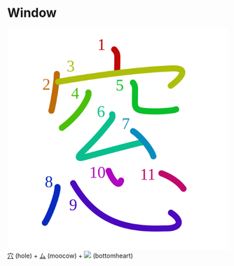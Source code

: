 # Window
![7a93](Kanji/kanji-colorize/7a93.svg)
[穴](Kanji/kanji-dict/穴.md) (hole) + [ム](Kanji/kanji-dict/ム.md) (moocow) + [![](http://www.kanjidamage.com/assets/radsmall/heartbottom-9e56e0a0233a18e46572cd863b74559bcd8b77d7b5b1bbbed4af2b91f061d5ba.jpg)](http://www.kanjidamage.com/kanji/98-heart-%E5%BF%83) (bottomheart)